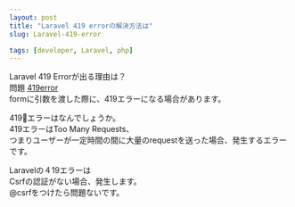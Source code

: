 ```yaml
---
layout: post
title: "Laravel 419 errorの解決方法は"
slug: Laravel-419-error

tags: [developer, Laravel, php]
---
```

Laravel 419 Errorが出る理由は？      
問題
[419error](/assets/img/laravel/2021-07-29-Laravel-419-error.png)  
formに引数を渡した際に、419エラーになる場合があります。  
      
419エラーはなんでしょうか。  
419エラーはToo Many Requests、  
つまりユーザーが一定時間の間に大量のrequestを送った場合、発生するエラーです。  
    
Laravelの４19エラーは  
Csrfの認証がない場合、発生します。  
@csrfをつけたら問題ないです。